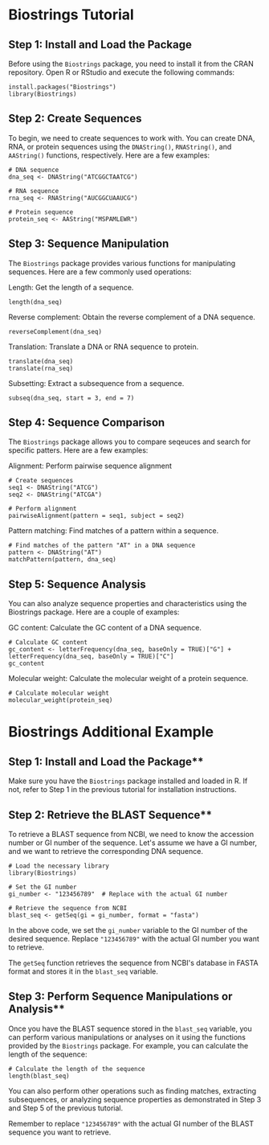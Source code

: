 # Biostrings Tutorial

## Step 1: Install and Load the Package
Before using the ```Biostrings``` package, you need to install it from the CRAN repository. Open R or RStudio and execute the following commands:
```
install.packages("Biostrings")
library(Biostrings)
```
## Step 2: Create Sequences
To begin, we need to create sequences to work with. You can create DNA, RNA, or protein sequences using the ```DNAString()```, ```RNAString()```, and ```AAString()``` functions, respectively. Here are a few examples:
```
# DNA sequence
dna_seq <- DNAString("ATCGGCTAATCG")

# RNA sequence
rna_seq <- RNAString("AUCGGCUAAUCG")

# Protein sequence
protein_seq <- AAString("MSPAMLEWR")
```
## Step 3: Sequence Manipulation
The ```Biostrings``` package provides various functions for manipulating sequences. Here are a few commonly used operations:

Length: Get the length of a sequence.
```
length(dna_seq)
```
Reverse complement: Obtain the reverse complement of a DNA sequence.
```
reverseComplement(dna_seq)
```
Translation: Translate a DNA or RNA sequence to protein.
```
translate(dna_seq)
translate(rna_seq)
```
Subsetting: Extract a subsequence from a sequence.
```
subseq(dna_seq, start = 3, end = 7)
```
## Step 4: Sequence Comparison
The ```Biostrings``` package allows you to compare seqeuces and search for specific patters. Here are a few examples:

Alignment: Perform pairwise sequence alignment
```
# Create sequences
seq1 <- DNAString("ATCG")
seq2 <- DNAString("ATCGA")

# Perform alignment
pairwiseAlignment(pattern = seq1, subject = seq2)
```
Pattern matching: Find matches of a pattern within a sequence.
```
# Find matches of the pattern "AT" in a DNA sequence
pattern <- DNAString("AT")
matchPattern(pattern, dna_seq)
```
## Step 5: Sequence Analysis
You can also analyze sequence properties and characteristics using the Biostrings package. Here are a couple of examples:

GC content: Calculate the GC content of a DNA sequence.
```
# Calculate GC content
gc_content <- letterFrequency(dna_seq, baseOnly = TRUE)["G"] + letterFrequency(dna_seq, baseOnly = TRUE)["C"]
gc_content
```
Molecular weight: Calculate the molecular weight of a protein sequence.
```
# Calculate molecular weight
molecular_weight(protein_seq)
```
# Biostrings Additional Example
## Step 1: Install and Load the Package**
Make sure you have the `Biostrings` package installed and loaded in R. If not, refer to Step 1 in the previous tutorial for installation instructions.

## Step 2: Retrieve the BLAST Sequence**
To retrieve a BLAST sequence from NCBI, we need to know the accession number or GI number of the sequence. Let's assume we have a GI number, and we want to retrieve the corresponding DNA sequence.

```
# Load the necessary library
library(Biostrings)

# Set the GI number
gi_number <- "123456789"  # Replace with the actual GI number

# Retrieve the sequence from NCBI
blast_seq <- getSeq(gi = gi_number, format = "fasta")
```

In the above code, we set the `gi_number` variable to the GI number of the desired sequence. Replace `"123456789"` with the actual GI number you want to retrieve.

The `getSeq` function retrieves the sequence from NCBI's database in FASTA format and stores it in the `blast_seq` variable.

## Step 3: Perform Sequence Manipulations or Analysis**
Once you have the BLAST sequence stored in the `blast_seq` variable, you can perform various manipulations or analyses on it using the functions provided by the `Biostrings` package. For example, you can calculate the length of the sequence:

```
# Calculate the length of the sequence
length(blast_seq)
```

You can also perform other operations such as finding matches, extracting subsequences, or analyzing sequence properties as demonstrated in Step 3 and Step 5 of the previous tutorial.

Remember to replace `"123456789"` with the actual GI number of the BLAST sequence you want to retrieve.
